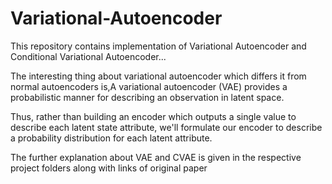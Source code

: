 # Variational-Autoencoder
This repository contains implementation of Variational Autoencoder 
and Conditional Variational Autoencoder...

The interesting thing about variational autoencoder which differs it from normal autoencoders is,A variational autoencoder (VAE) provides a probabilistic manner for describing an observation in latent space. 

Thus, rather than building an encoder which outputs a single value to describe each latent state attribute, we'll formulate our encoder to describe a probability distribution for each latent attribute.

The further explanation about VAE and CVAE is given in the respective project folders along with links of original paper
